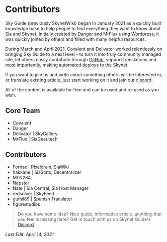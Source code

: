 # Contributors
Sky Guide (previously SkynetWiki) began in January 2021 as a quickly built knowledge base to help people to find everything they want to know about Sia and Skynet. Initially created by Danger and MrFlux using Wordpress, it was quickly joined by others and filled with many helpful resources.

During March and April 2021, Covalent and Delivator worked relentlessly on bringing Sky Guide to a next level - to turn it into truly community managed site, let others easily contribute through [GitHub](https://github.com/skynet-guide/skynet-guide.github.io), support translations and most importantly, making automated deploys to the Skynet.

If you want to join us and write about something others will be interested in, or translate existing article, just start working on it and join our [discord](https://discord.gg/jU7AC9Jt).

All of the content is available for free and can be used and re-used as you wish.

## Core Team
* Covalent
* Danger
* Delivator | SkyGallery
* MrFlux | SiaGear.tech

## Contributors
* Fornax | Pixeldrain, SiaWiki
* hakkane | SiaStats, Decentralizer
* MLN284
* Napster
* Nate | Sia Central, Sia Host Manager
* redsolver | SkyFeed
* gumil89 | Spanish Translator
* figurestudios

> Do you have some idea? Nice guide, informative article, anything that you feel is missing here? Get in touch with us on Skynet Guide's [Discord](https://discord.gg/jU7AC9Jt).

*Last Edit: April 14, 2021*
